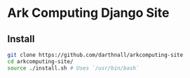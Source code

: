 # Ark Computing Django Site

## Install
```bash
git clone https://github.com/darthnall/arkcomputing-site
cd arkcomputing-site/
source ./install.sh # Uses `/usr/bin/bash`
```
